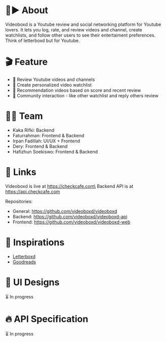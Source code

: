 # 🔴▶️ About
Videoboxd is a Youtube review and social networking platform for Youtube lovers. It lets you log, rate, and review videos and channel, create watchlists, and follow other users to see their entertaiment preferences. Think of letterboxd but for Youtube.

# 🎬 Feature
- 📝 Review Youtube videos and channels
- 📁 Create personalized video watchlist
- 👀 Recommendation videos based on score and recent review
- 👥 Community interaction - like other watchlist and reply others review


# 👨‍💻 Team
- Kaka Rifki: Backend
- Faturrahman: Frontend & Backend
- Irpan Fadillah: UI/UX + Frontend
- Dery: Frontend & Backend
- Hafizhun Soekiswo: Frontend & Backend

# 🔗 Links
Videoboxd is live at https://checkcafe.com\
Backend API is at https://api.checkcafe.com

Repositories:
- General: https://github.com/videoboxd/videoboxd
- Backend: https://github.com/videoboxd/videoboxd-api
- Frontend: https://github.com/videoboxd/videoboxd-web

# 🔎 Inspirations
- [Letterboxd](https://letterboxd.com)
- [Goodreads](https://goodreads.com)

# 🎨 UI Designs
⏳ In progress

# 🔥 API Specification
⏳ In progress